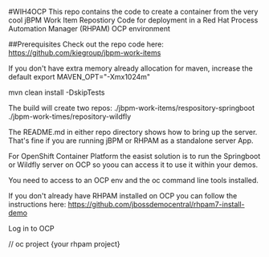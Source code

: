 #WIH4OCP
This repo contains the code to create a container from the very cool jBPM Work Item Repostiory Code for deployment in a Red Hat Process Automation Manager (RHPAM) OCP environment

##Prerequisites
Check out the repo code here:
<https://github.com/kiegroup/jbpm-work-items>

If you don't have extra memory already allocation for maven, increase the default
export MAVEN_OPT="-Xmx1024m"

mvn clean install -DskipTests

The build will create two repos:
./jbpm-work-items/respository-springboot
./jbpm-work-times/repository-wildfly

The README.md in either repo directory shows how to bring up the server. That's fine if you are running jBPM or RHPAM as a standalone server App.


For OpenShift Container Platform the easist solution is to run the Springboot or Wildfly server on OCP so yoou can access it to use it within your demos.

You need to access to an OCP env and the oc command line tools installed.

If you don't already have RHPAM installed on OCP you can follow the instructions here:
<https://github.com/jbossdemocentral/rhpam7-install-demo>

Log in to OCP

//
oc project {your rhpam project}






